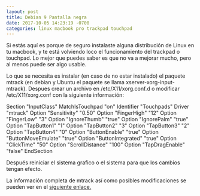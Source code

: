```yaml
---
layout: post
title: Debian 9 Pantalla negra
date: 2017-10-05 14:23:19 -0700
categories: linux macbook pro trackpad touchpad
---
```


Si estás aquí es porque de seguro instalaste alguna distribución de Linux en tu macbook, y te está volviendo loco el funcionamiento del trackpad o touchpad.
Lo mejor que puedes saber es que no va a mejorar mucho, pero al menos puede ser algo usable.

Lo que se necesita es instalar (en caso de no estar instalado) el paquete mtrack (en debian y Ubuntu el paquete se llama xserver-xorg-input-mtrack). Despues crear un archivo en /etc/X11/xorg.conf.d o modificar /etc/X11/xorg.conf con la siguiente información:

Section "InputClass"
	MatchIsTouchpad "on"
	Identifier		"Touchpads"
	Driver			"mtrack"
	Option			"Sensitivity"	"0.50"
	Option			"FingerHigh"	"12"
	Option			"FingerLow"		"3"
	Option			"IgnoreThumb"	"true"
	Option			"IgnorePalm"	"true"
	Option			"TapButton1"	"1"
	Option			"TapButton2"	"3"
	Option			"TapButton3"	"2"
	Option			"TapButton4"	"0"
	Option			"ButtonEnable"	"true"
	Option			"ButtonMoveEmulate"	"true"
	Option			"ButtonIntegrated"	"true"
	Option			"ClickTime"		"50"
	Option			"ScrollDistance"	"100"
	Option			"TapDragEnable"	"false"
EndSection

Después reiniciar el sistema grafico o el sistema para que los cambios tengan efecto.

La información completa de mtrack así como posibles modificaciones se pueden ver en el [siguiente enlace.](https://github.com/BlueDragonX/xf86-input-mtrack)